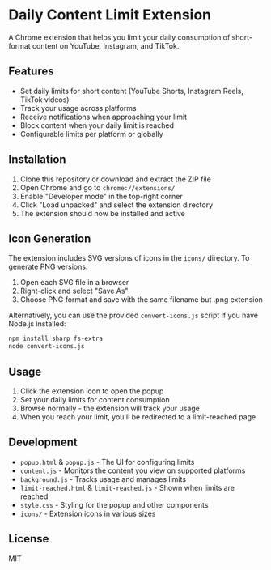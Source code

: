 # Daily Content Limit Extension

A Chrome extension that helps you limit your daily consumption of short-format content on YouTube, Instagram, and TikTok.

## Features

- Set daily limits for short content (YouTube Shorts, Instagram Reels, TikTok videos)
- Track your usage across platforms
- Receive notifications when approaching your limit
- Block content when your daily limit is reached
- Configurable limits per platform or globally

## Installation

1. Clone this repository or download and extract the ZIP file
2. Open Chrome and go to `chrome://extensions/`
3. Enable "Developer mode" in the top-right corner
4. Click "Load unpacked" and select the extension directory
5. The extension should now be installed and active

## Icon Generation

The extension includes SVG versions of icons in the `icons/` directory. To generate PNG versions:

1. Open each SVG file in a browser
2. Right-click and select "Save As" 
3. Choose PNG format and save with the same filename but .png extension

Alternatively, you can use the provided `convert-icons.js` script if you have Node.js installed:

```bash
npm install sharp fs-extra
node convert-icons.js
```

## Usage

1. Click the extension icon to open the popup
2. Set your daily limits for content consumption
3. Browse normally - the extension will track your usage
4. When you reach your limit, you'll be redirected to a limit-reached page

## Development

- `popup.html` & `popup.js` - The UI for configuring limits
- `content.js` - Monitors the content you view on supported platforms
- `background.js` - Tracks usage and manages limits
- `limit-reached.html` & `limit-reached.js` - Shown when limits are reached
- `style.css` - Styling for the popup and other components
- `icons/` - Extension icons in various sizes

## License

MIT 